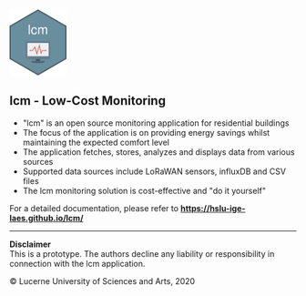 <img src="https://github.com/hslu-ige-laes/lcm/raw/master/docs/assets/images/lcm.png" width="100"/>

## lcm - Low-Cost Monitoring
- "lcm" is an open source monitoring application for residential buildings
- The focus of the application is on providing energy savings whilst maintaining the expected comfort level
- The application fetches, stores, analyzes and displays data from various sources
- Supported data sources include LoRaWAN sensors, influxDB and CSV files
- The lcm monitoring solution is cost-effective and "do it yourself"

For a detailed documentation, please refer to **<a href="https://hslu-ige-laes.github.io/lcm/" target="_blank">https://hslu-ige-laes.github.io/lcm/</a>**

<hr>

**Disclaimer**<br>
This is a prototype. The authors decline any liability or responsibility in connection with the lcm application.

&copy; Lucerne University of Sciences and Arts, 2020